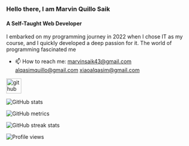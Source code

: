 ### Hello there, I am Marvin Quillo Saik
#### A Self-Taught Web Developer
I embarked on my programming journey in 2022 when I chose IT as my course, and I quickly developed a deep passion for it. The world of programming fascinated me

- 📫 How to reach me: marvinsaik43@gmail.com alqasimquillo@gmail.com xiaoalqasim@gmail.com


[<img src='https://cdn.jsdelivr.net/npm/simple-icons@3.0.1/icons/github.svg' alt='github' height='40'>](https://github.com/19Vin70)  

![GitHub stats](https://github-readme-stats.vercel.app/api?username=19Vin70&show_icons=true)  

![GitHub metrics](https://metrics.lecoq.io/19Vin70)  

![GitHub streak stats](https://streak-stats.demolab.com/?user=19Vin70)  

![Profile views](https://gpvc.arturio.dev/19Vin70)  
